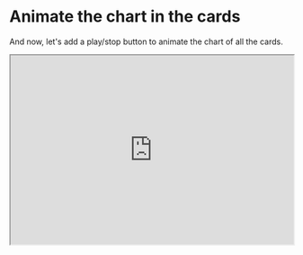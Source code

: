 # Animate the chart in the cards

And now, let's add a play/stop button to animate the chart of all the cards.

<iframe src="https://docs.google.com/file/d/1wIxjTnEeFL-MRLeNEG1EqZ2FeSUpBEAN/preview" style="width: 100%; aspect-ratio: 3/2;"/>

## Run the code

```bash
python ./code/03-vuetify/04-animation.py
```

## Code content

::: code-group

<<< ../../../code/03-vuetify/04-animation.py [04-animation.py] 

::: 